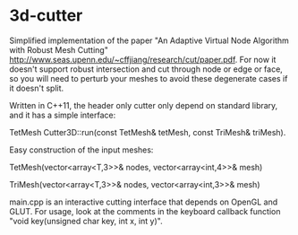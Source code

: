 # 3d-cutter
Simplified implementation of the paper "An Adaptive Virtual Node Algorithm with Robust Mesh Cutting" http://www.seas.upenn.edu/~cffjiang/research/cut/paper.pdf. For now it doesn't support robust intersection and cut through node or edge or face, so you will need to perturb your meshes to avoid these degenerate cases if it doesn't split.

Written in C++11, the header only cutter only depend on standard library, and it has a simple interface:

TetMesh Cutter3D::run(const TetMesh& tetMesh, const TriMesh& triMesh).

Easy construction of the input meshes:

TetMesh<T>(vector<array<T,3>>& nodes, vector<array<int,4>>& mesh)

TriMesh<T>(vector<array<T,3>>& nodes, vector<array<int,3>>& mesh)

main.cpp is an interactive cutting interface that depends on OpenGL and GLUT. For usage, look at the comments in the keyboard callback function "void key(unsigned char key, int x, int y)".
